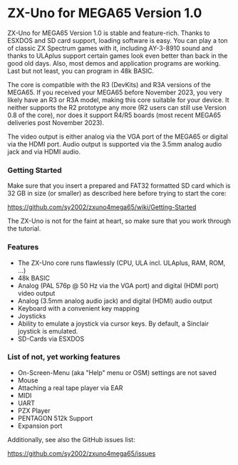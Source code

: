 ZX-Uno for MEGA65 Version 1.0
=============================

ZX-Uno for MEGA65 Version 1.0 is stable and feature-rich. Thanks to ESXDOS and
SD card support, loading software is easy. You can play a ton of classic
ZX Spectrum games with it, including AY-3-8910 sound and thanks to ULAplus
support certain games look even better than back in the good old days. Also,
most demos and application programs are working. Last but not least, you can
program in 48k BASIC.

The core is compatible with the R3 (DevKits) and R3A versions of the MEGA65.
If you received your MEGA65 before November 2023, you very likely have an R3
or R3A model, making this core suitable for your device. It neither supports
the R2 prototype any more (R2 users can still use Version 0.8 of the core),
nor does it support R4/R5 boards (most recent MEGA65 deliveries post
November 2023).

The video output is either analog via the VGA port of the MEGA65 or digital
via the HDMI port. Audio output is supported via the 3.5mm analog audio jack
and via HDMI audio.

### Getting Started

Make sure that you insert a prepared and FAT32 formatted SD card which is
32 GB in size (or smaller) as described here before trying to start the core:

https://github.com/sy2002/zxuno4mega65/wiki/Getting-Started

The ZX-Uno is not for the faint at heart, so make sure that you work
through the tutorial.
 
### Features

* The ZX-Uno core runs flawlessly (CPU, ULA incl. ULAplus, RAM, ROM, ...)
* 48k BASIC
* Analog (PAL 576p @ 50 Hz via the VGA port) and
  digital (HDMI port) video output
* Analog (3.5mm analog audio jack) and digital (HDMI) audio output
* Keyboard with a convenient key mapping
* Joysticks
* Ability to emulate a joystick via cursor keys. By default, a Sinclair
  joystick is emulated.
* SD-Cards via ESXDOS

### List of not, yet working features

* On-Screen-Menu (aka "Help" menu or OSM) settings are not saved
* Mouse
* Attaching a real tape player via EAR
* MIDI
* UART
* PZX Player
* PENTAGON 512k Support
* Expansion port

Additionally, see also the GitHub issues list:

https://github.com/sy2002/zxuno4mega65/issues
